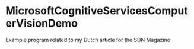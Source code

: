 # MicrosoftCognitiveServicesComputerVisionDemo
Example program related to my Dutch article for the SDN Magazine
